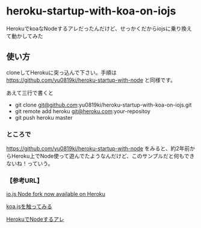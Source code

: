 heroku-startup-with-koa-on-iojs
========================

HerokuでkoaなNodeするアレだったんだけど、せっかくだからiojsに乗り換えて動かしてみた

## 使い方
cloneしてHerokuに突っ込んで下さい。手順は	https://github.com/yu0819ki/heroku-startup-with-node と同様です。

あえて三行で書くと
* git clone git@github.com:yu0819ki/heroku-startup-with-koa-on-iojs.git
* git remote add heroku git@heroku.com:your-repositoy
* git push heroku master

### ところで
https://github.com/yu0819ki/heroku-startup-with-node をみると、約2年前からHeroku上でNode使って遊んでたようなんだけど、このサンプルだと何もできないね！っていう。

### 【参考URL】
[io.js Node fork now available on Heroku](https://devcenter.heroku.com/changelog-items/595)

[koa.jsを触ってみる](http://yukihr.github.io/blog/2013/12/22/first-koajs-play/)

[HerokuでNodeするアレ](https://github.com/yu0819ki/heroku-startup-with-node)
